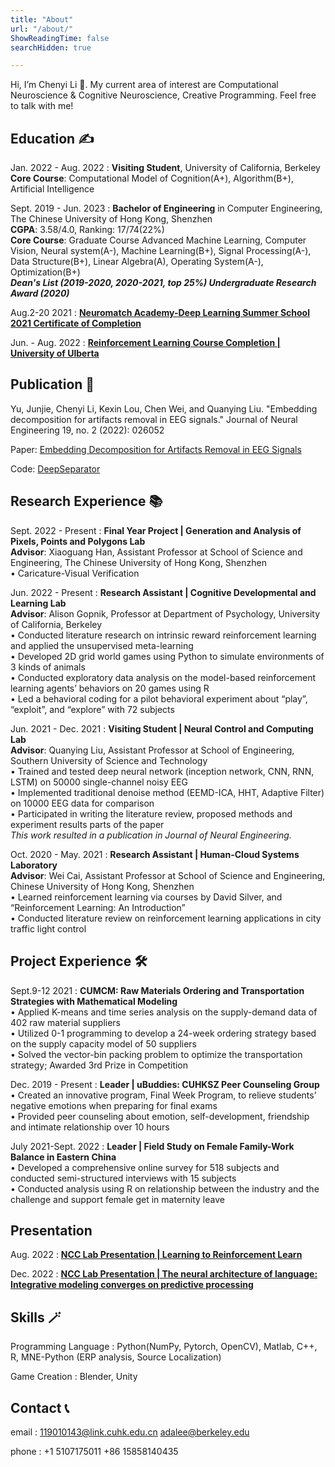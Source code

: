 ```yaml
---
title: "About"
url: "/about/"
ShowReadingTime: false
searchHidden: true

---
```


Hi, I’m Chenyi Li 🍊. My current area of interest are Computational Neuroscience & Cognitive Neuroscience, Creative Programming. Feel free to talk with me!

## Education ✍️

Jan. 2022 - Aug. 2022
: **Visiting Student**, University of California, Berkeley     
**Core Course**: Computational Model of Cognition(A+), Algorithm(B+), Artificial Intelligence

Sept. 2019 - Jun. 2023
: **Bachelor of Engineering** in Computer Engineering, The Chinese University of Hong Kong, Shenzhen                 
**CGPA**: 3.58/4.0, Ranking: 17/74(22%)      
**Core Course**: Graduate Course Advanced Machine Learning, Computer Vision, Neural system(A-), Machine Learning(B+), Signal Processing(A-), Data Structure(B+), Linear Algebra(A), Operating System(A-), Optimization(B+)       
***Dean's List (2019-2020, 2020-2021, top 25%)                                   Undergraduate Research Award (2020)***

Aug.2-20 2021
: [**Neuromatch Academy-Deep Learning Summer School 2021 Certificate of Completion**](https://portal.neuromatchacademy.org/certificate/3e84b5f0-7487-4b98-8822-82047f07b503)	

Jun. - Aug. 2022
: [**Reinforcement Learning Course Completion | University of Ulberta**](https://www.coursera.org/account/accomplishments/specialization/certificate/QD7Z3UF363QQ)
## Publication 📑
Yu, Junjie, Chenyi Li, Kexin Lou, Chen Wei, and Quanying Liu. "Embedding decomposition for artifacts removal in EEG signals." Journal of Neural Engineering 19, no. 2 (2022): 026052

Paper: [Embedding Decomposition for Artifacts Removal
in EEG Signals](https://arxiv.org/abs/2112.00989)

Code: [DeepSeparator](https://github.com/ncclabsustech/DeepSeparator)

## Research Experience 📚

Sept. 2022 - Present
: **Final Year Project | Generation and Analysis of Pixels, Points and Polygons Lab**     
**Advisor**: Xiaoguang Han, Assistant Professor at School of Science and Engineering, The Chinese University of Hong Kong, Shenzhen    
•   Caricature-Visual Verification


Jun. 2022 - Present
: **Research Assistant | Cognitive Developmental and Learning Lab**		   	 	       
**Advisor**: Alison Gopnik, Professor at Department of Psychology, University of California, Berkeley   
•	Conducted literature research on intrinsic reward reinforcement learning and applied the unsupervised meta-learning     
•	Developed 2D grid world games using Python to simulate environments of 3 kinds of animals   
•	Conducted exploratory data analysis on the model-based reinforcement learning agents’ behaviors on 20 games using R    
•	Led a behavioral coding for a pilot behavioral experiment about “play”, “exploit”, and “explore” with 72 subjects    


Jun. 2021 - Dec. 2021
: **Visiting Student | Neural Control and Computing Lab**	             		  
**Advisor**: Quanying Liu, Assistant Professor at School of Engineering, Southern University of Science and Technology  
•	Trained and tested deep neural network (inception network, CNN, RNN, LSTM) on 50000 single-channel noisy EEG  
•	Implemented traditional denoise method (EEMD-ICA, HHT, Adaptive Filter) on 10000 EEG data for comparison  
•	Participated in writing the literature review, proposed methods and experiment results parts of the paper  
*This work resulted in a publication in Journal of Neural Engineering.*

Oct. 2020 - May. 2021
: **Research Assistant | Human-Cloud Systems Laboratory**	  			            		
**Advisor**: Wei Cai, Assistant Professor at School of Science and Engineering, Chinese University of Hong Kong, Shenzhen    
•	Learned reinforcement learning via courses by David Silver, and “Reinforcement Learning: An Introduction”     
•	Conducted literature review on reinforcement learning applications in city traffic light control

## Project Experience 🛠️
Sept.9-12 2021
: **CUMCM: Raw Materials Ordering and Transportation Strategies with Mathematical Modeling**                                               	    	    
•	Applied K-means and time series analysis on the supply-demand data of 402 raw material suppliers      
•	Utilized 0-1 programming to develop a 24-week   ordering strategy based on the supply capacity model of 50 suppliers  
•	Solved the vector-bin packing problem to optimize the transportation strategy; Awarded 3rd Prize in Competition

Dec. 2019 - Present
: **Leader | uBuddies: CUHKSZ Peer Counseling Group**				  		       
•	Created an innovative program, Final Week Program, to relieve students’ negative emotions when preparing for final exams  
•	Provided peer counseling about emotion, self-development, friendship and intimate relationship over 10 hours

July 2021-Sept. 2022
: **Leader | Field Study on Female Family-Work Balance in Eastern China**	     			   
•	Developed a comprehensive online survey for 518 subjects and conducted semi-structured interviews with 15 subjects      
•	Conducted analysis using R on relationship between the industry and the challenge and support female get in maternity leave

## Presentation

Aug. 2022
: [**NCC Lab Presentation | Learning to Reinforcement Learn**](https://github.com/ZeroAda/ncc1)

Dec. 2022
: [**NCC Lab Presentation | The neural architecture of language: Integrative modeling converges on predictive processing**](https://github.com/ZeroAda/ncc2)



## Skills 🪄

Programming Language
: Python(NumPy, Pytorch, OpenCV), Matlab, C++, R, MNE-Python (ERP analysis, Source Localization)

Game Creation
: Blender, Unity

## Contact 📞
email
: 119010143@link.cuhk.edu.cn        adalee@berkeley.edu

phone
: +1 5107175011   +86 15858140435
